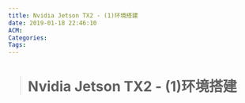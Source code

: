 ```yaml
---
title: Nvidia Jetson TX2 - (1)环境搭建
date: 2019-01-18 22:46:10
ACM:
Categories:
Tags:
---
```

> # Nvidia Jetson TX2 - (1)环境搭建
